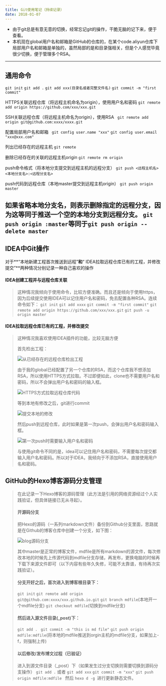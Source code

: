 ```yaml
---
title: Git使用笔记（持续记录）
date: 2018-01-07
---
```


- 由于git总是有意无意的切换，经常忘记git的操作，干脆无脑的记下来，便于查看。
- 本机现在global用户名和邮箱是GitHub的仓库的，在某个code.aliyun仓库下局部用户名和邮箱是单独的，虽然局部的是和目录强相关，但是个人感觉毕竟很少切换，便于管理多个RSA。

---
## 通用命令
```git init```
```git add .```
```git add xxx(目录名或者完整文件名)```
```git commit -m "first commit"```

HTTPS关联远程仓库（将远程主机命名为origin），使用用户名和密码
```git remote add origin https://github.com/xxx/xxx.git```

SSH关联远程仓库（将远程主机命名为origin），使用RSA
``` git remote add origin git@github.com:xxxx/xxxx.git```

配置局部用户名和邮箱
``` git config user.name "xxx"```
```git config user.email "xxx@xxx.com" ```

列出已经存在的远程主机
```git remote```

删除已经存在的关联的远程主机origin
```git remote rm origin```

push命令格式（将本地分支提交到远程主机的远程分支）
```git push <远程主机名> <本地分支名>:<远程分支名>```

push代码到远程仓库（本地master提交到远程主机origin）
```git push origin master```

如果省略本地分支名，则表示删除指定的远程分支，因为这等同于推送一个空的本地分支到远程分支。
```git push origin :master```等同于```git push origin --delete master```
---

## IDEA中Git操作
对于**“本地新建工程首次推送到远程”**和**“ IDEA拉取远程仓库已有的工程，并修改提交”**两种情况分别记录一种自己喜欢的操作
#### IDEA创建工程并与远程仓库关联
>这种情况我倾向于使用命令，比较方便准确。而且还是倾向于使用https，因为后续提交使用IDEA可以记住用户名和密码，免去配置各种RSA。连续命令如下：
```git init```
```git add xxxx```
```git commit -m "first commit"```
```git remote add origin https://github.com/xxx/xxx.git```
```git push -u origin master```

#### IDEA拉取远程仓库已有的工程，并修改提交
>这种情况我喜欢使用IDEA插件的功能，比较无脑方便
>
>首先检出工程：
>
>![从已经存在的远程仓库检出工程](https://upload-images.jianshu.io/upload_images/3727888-1de93728534be4d1.jpg?imageMogr2/auto-orient/strip%7CimageView2/2/w/1240)
>
>由于我的global已经配置了另一个仓库的RSA，而这个仓库我不想添加RSA，所以使用HTTPS方式拉取。不过即便如此，clone也不需要用户名和密码，所以不会弹出用户名和密码的输入框。
>
>![HTTPS方式拉取远程仓库代码](https://upload-images.jianshu.io/upload_images/3727888-478111770d4133b5.jpg?imageMogr2/auto-orient/strip%7CimageView2/2/w/1240)
>
>等到本地有修改之后，git进行commit
>
>![提交本地的修改](https://upload-images.jianshu.io/upload_images/3727888-64a8ca71814feef3.jpg?imageMogr2/auto-orient/strip%7CimageView2/2/w/1240)
>
>然后push到远程仓库，此时如果是第一次push，会弹出用户名和密码输入框。
>
>![第一次push时需要输入用户名和密码](https://upload-images.jianshu.io/upload_images/3727888-84b1641e033ced78.jpg?imageMogr2/auto-orient/strip%7CimageView2/2/w/1240)
>
>与使用git命令不同的是，idea可以记住用户名和密码，不需要每次提交都输入用户名和密码。所以对于IDEA，我倾向于不添加RSA，直接使用用户名和密码。

## GitHub的Hexo博客源码分支管理
>在此记录一下Hexo博客的源码管理（此方法是引用的网络资源经过个人实践验证，但具体链接已无从寻起）。
>#### 开源码分支
>把Hexo的源码（一系列markdown文件）备份到Github分支里面，思路就是在Github的博客仓库中创建一个分支，如下图：
>
>![blog源码分支](https://upload-images.jianshu.io/upload_images/3727888-aeeed407fa8bf6ec.jpg?imageMogr2/auto-orient/strip%7CimageView2/2/w/1240)
>
>其中master是正常的博客文件，mdfile是所有markdown的源文件，每次修改本地的时候先上传源代码到mdfile分支存储，再发布，更换电脑的时候再下载下来源文件即可（以下内容有些年久失修，可能不太靠谱，有待再次实践验证）。
>
>#### 分支开好之后，首次进入到博客根目录下：
>```git init```
>```git remote add origin git@github.com:xxxx/xxx.github.io.git```
>```git branch mdfile```(本地开一个mdfile分支)
>```git checkout mdfile```(切换到mdfile分支)
>#### 然后进入源文件目录(_post)下：
>```git add . ```
>```git commit -m "this is md file"```
>```git push origin mdfile:mdfile```(将本地的mdfile推送到orgin主机的mdfile分支，如果加上-f，则强制上传)
>
>#### 以后修改/发布博文过程（已验证）
>进入到源文件目录（_post）下（如果发生过分支切换则需要切换到源码分支操作）
>```git add .``` 或者 ```git add xxx```
>```git commit -m "xxx"```
>```git push origin mdfile:mdfile ```
>然后 ```hexo d -g ```进行更新静态文件。





